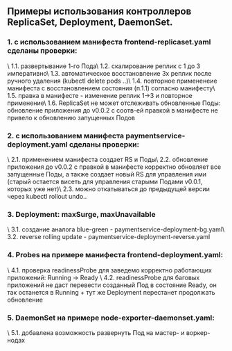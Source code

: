 <H2>Примеры использования контроллеров ReplicaSet, Deployment, DaemonSet.</H2>

<H3>1. с использованием манифеста frontend-replicaset.yaml сделаны проверки:</H3>\
1.1. развертывание 1-го Пода\
1.2. скалирование реплик с 1 до 3 императивно\
1.3. автоматическое восстановление 3х реплик после ручного удаления (kubectl delete pods ..)\
1.4. повторное примененеие манифеста с восстановлением состояния (п.1.1) согласно манифесту\
1.5. правка в манифесте - изменение реплик 1->3 и повторное применение\
1.6. ReplicaSet не может отслеживать обновленные Поды: обновление приложения до v0.0.2 с соотв-ей правкой в манифесте не привело к обновлению запущенных Подов

<H3>2. с использованием манифеста paymentservice-deployment.yaml сделаны проверки:</H3>\
2.1. применением манифеста создает RS и Поды\
2.2. обновление приложения до v0.0.2 с правкой в манифесте корректно обновляет все запущенные Поды, а также создает новый RS для управления ими (старый остается висеть для управления старыми Подами v0.0.1, которых уже нет)\
2.3. можно откатываться до предыдущей версии через kubectl rollout undo..

<H3>3. Deployment: maxSurge, maxUnavailable</H3>\
3.1. создание аналога blue-green - paymentservice-deployment-bg.yaml\
3.2. reverse rolling update - paymentservice-deployment-reverse.yaml

<H3>4. Probes на примере манифеста frontend-deployment.yaml:</H3>\
4.1. проверка readinessProbe для заведемо корректно работающих приложений: Running -> Ready \
4.2. readinessProbe для баговых приложений не даст перевести созданный Под в состояние Ready, он так останется в Running + тут же Deployment перестанет продолжать обновление


<H3>5. DaemonSet на примере node-exporter-daemonset.yaml:</H3>\
5.1. добавлена возможность развернуть Под на мастер- и воркер-нодах



